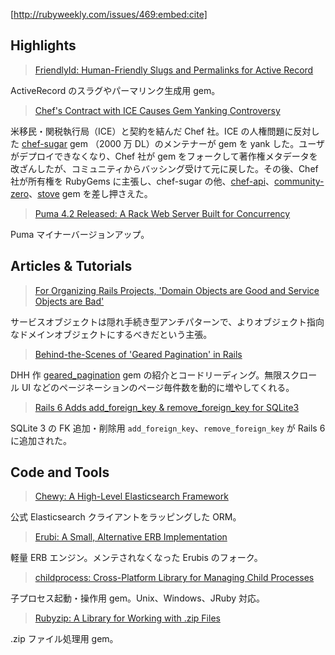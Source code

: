 [http://rubyweekly.com/issues/469:embed:cite]

## Highlights

> [FriendlyId: Human-Friendly Slugs and Permalinks for Active Record](https://rubyweekly.com/link/77599/web)

ActiveRecord のスラグやパーマリンク生成用 gem。

> [Chef's Contract with ICE Causes Gem Yanking Controversy](https://rubyweekly.com/link/77601/web)

米移民・関税執行局（ICE）と契約を結んだ Chef 社。ICE の人権問題に反対した [chef-sugar](https://github.com/chef/chef-sugar) gem （2000 万 DL）のメンテナーが gem を yank した。ユーザがデプロイできなくなり、Chef 社が gem をフォークして著作権メタデータを改ざんしたが、コミュニティからバッシング受けて元に戻した。その後、Chef 社が所有権を RubyGems に主張し、chef-sugar の他、[chef-api](https://github.com/chef/chef-api)、[community-zero](https://github.com/chef/chef-community-zero)、[stove](https://github.com/chef/stove) gem を差し押さえた。

> [Puma 4.2 Released: A Rack Web Server Built for Concurrency](https://rubyweekly.com/link/77607/web)

Puma マイナーバージョンアップ。

## Articles & Tutorials

> [For Organizing Rails Projects, 'Domain Objects are Good and Service Objects are Bad'](https://rubyweekly.com/link/77611/web)

サービスオブジェクトは隠れ手続き型アンチパターンで、よりオブジェクト指向なドメインオブジェクトにするべきだという主張。

> [Behind-the-Scenes of 'Geared Pagination' in Rails](https://rubyweekly.com/link/77613/web)

DHH 作 [geared_pagination](https://github.com/basecamp/geared_pagination) gem の紹介とコードリーディング。無限スクロール UI などのページネーションのページ毎件数を動的に増やしてくれる。

> [Rails 6 Adds add_foreign_key & remove_foreign_key for SQLite3](https://rubyweekly.com/link/77622/web)

SQLite 3 の FK 追加・削除用 `add_foreign_key`、`remove_foreign_key` が Rails 6 に追加された。

## Code and Tools

> [Chewy: A High-Level Elasticsearch Framework](https://rubyweekly.com/link/77623/web)

公式 Elasticsearch クライアントをラッピングした ORM。

> [Erubi: A Small, Alternative ERB Implementation](https://rubyweekly.com/link/77624/web)

軽量 ERB エンジン。メンテされなくなった Erubis のフォーク。

> [childprocess: Cross-Platform Library for Managing Child Processes](https://rubyweekly.com/link/77626/web)

子プロセス起動・操作用 gem。Unix、Windows、JRuby 対応。

> [Rubyzip: A Library for Working with .zip Files](https://rubyweekly.com/link/77627/web)

.zip ファイル処理用 gem。
